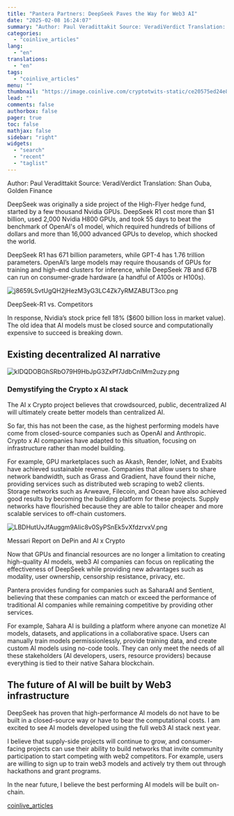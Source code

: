 ```yaml
---
title: "Pantera Partners: DeepSeek Paves the Way for Web3 AI"
date: "2025-02-08 16:24:07"
summary: "Author: Paul Veradittakit Source: VeradiVerdict Translation: Shan Ouba, Golden FinanceDeepSeek was originally a side project of the High-Flyer hedge fund, started by a few thousand Nvidia GPUs. DeepSeek R1 cost more than $1 billion, used 2,000 Nvidia H800 GPUs, and took 55 days to beat the benchmark of OpenAI's o1..."
categories:
  - "coinlive_articles"
lang:
  - "en"
translations:
  - "en"
tags:
  - "coinlive_articles"
menu: ""
thumbnail: "https://image.coinlive.com/cryptotwits-static/ce20575ed24e86a157c5e78ae97a7b84.jpg"
lead: ""
comments: false
authorbox: false
pager: true
toc: false
mathjax: false
sidebar: "right"
widgets:
  - "search"
  - "recent"
  - "taglist"
---
```


Author: Paul Veradittakit Source: VeradiVerdict Translation: Shan Ouba, Golden Finance

DeepSeek was originally a side project of the High-Flyer hedge fund, started by a few thousand Nvidia GPUs. DeepSeek R1 cost more than $1 billion, used 2,000 Nvidia H800 GPUs, and took 55 days to beat the benchmark of OpenAI's o1 model, which required hundreds of billions of dollars and more than 16,000 advanced GPUs to develop, which shocked the world.

DeepSeek R1 has 671 billion parameters, while GPT-4 has 1.76 trillion parameters. OpenAI’s large models may require thousands of GPUs for training and high-end clusters for inference, while DeepSeek 7B and 67B can run on consumer-grade hardware (a handful of A100s or H100s).

![j8659LSvtUgQH2jHezM3yG3LC4Zk7yRMZABUT3co.png](https://img.jinse.cn/7347527_watermarknone.png "7347527")

DeepSeek-R1 vs. Competitors

In response, Nvidia’s stock price fell 18% ($600 billion loss in market value). The old idea that AI models must be closed source and computationally expensive to succeed is breaking down.

Existing decentralized AI narrative
-----------------------------------

![kIDQDOBGhSRbO79H9HbJpG3ZxPf7JdbCnIMm2uzy.png](https://img.jinse.cn/7347542_watermarknone.png "7347542")

### Demystifying the Crypto x AI stack

The AI ​​x Crypto project believes that crowdsourced, public, decentralized AI will ultimately create better models than centralized AI.

So far, this has not been the case, as the highest performing models have come from closed-source companies such as OpenAI and Anthropic. Crypto x AI companies have adapted to this situation, focusing on infrastructure rather than model building.

For example, GPU marketplaces such as Akash, Render, IoNet, and Exabits have achieved sustainable revenue. Companies that allow users to share network bandwidth, such as Grass and Gradient, have found their niche, providing services such as distributed web scraping to web2 clients. Storage networks such as Arweave, Filecoin, and Ocean have also achieved good results by becoming the building platform for these projects. Supply networks have flourished because they are able to tailor cheaper and more scalable services to off-chain customers.

![LBDHutUvJfAuggm9AIic8v0SyPSnEk5vXfdzrvxV.png](https://img.jinse.cn/7347543_watermarknone.png "7347543")

Messari Report on DePin and AI x Crypto

Now that GPUs and financial resources are no longer a limitation to creating high-quality AI models, web3 AI companies can focus on replicating the effectiveness of DeepSeek while providing new advantages such as modality, user ownership, censorship resistance, privacy, etc.

Pantera provides funding for companies such as SaharaAI and Sentient, believing that these companies can match or exceed the performance of traditional AI companies while remaining competitive by providing other services.

For example, Sahara AI is building a platform where anyone can monetize AI models, datasets, and applications in a collaborative space. Users can manually train models permissionlessly, provide training data, and create custom AI models using no-code tools. They can only meet the needs of all these stakeholders (AI developers, users, resource providers) because everything is tied to their native Sahara blockchain.

The future of AI will be built by Web3 infrastructure
-----------------------------------------------------

DeepSeek has proven that high-performance AI models do not have to be built in a closed-source way or have to bear the computational costs. I am excited to see AI models developed using the full web3 AI stack next year.

I believe that supply-side projects will continue to grow, and consumer-facing projects can use their ability to build networks that invite community participation to start competing with web2 competitors. For example, users are willing to sign up to train web3 models and actively try them out through hackathons and grant programs.

In the near future, I believe the best performing AI models will be built on-chain.

[coinlive_articles](https://www.coinlive.com/news/pantera-partners-deepseek-paves-the-way-for-web3-ai)

